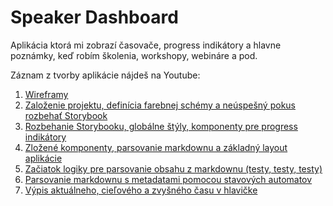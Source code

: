 # Speaker Dashboard

Aplikácia ktorá mi zobrazí časovače, progress indikátory a hlavne poznámky, keď robím školenia, workshopy, webináre a pod.

Záznam z tvorby aplikácie nájdeš na Youtube:

1. [Wireframy](https://youtu.be/-a26DUdqjCU)
2. [Založenie projektu, definícia farebnej schémy a neúspešný pokus rozbehať Storybook](https://youtu.be/LJkBef4UPhs)
3. [Rozbehanie Storybooku, globálne štýly, komponenty pre progress indikátory](https://youtu.be/4LObgE2ig3s)
4. [Zložené komponenty, parsovanie markdownu a základný layout aplikácie](https://youtu.be/NPn1NrjMrtw)
5. [Začiatok logiky pre parsovanie obsahu z markdownu (testy, testy, testy)](https://youtu.be/mfKoGA8AhqM)
6. [Parsovanie markdownu s metadatami pomocou stavových automatov](https://youtu.be/J9hN__qcR9g)
7. [Výpis aktuálneho, cieľového a zvyšného času v hlavičke](https://youtu.be/YCLFdna7Jlo)
